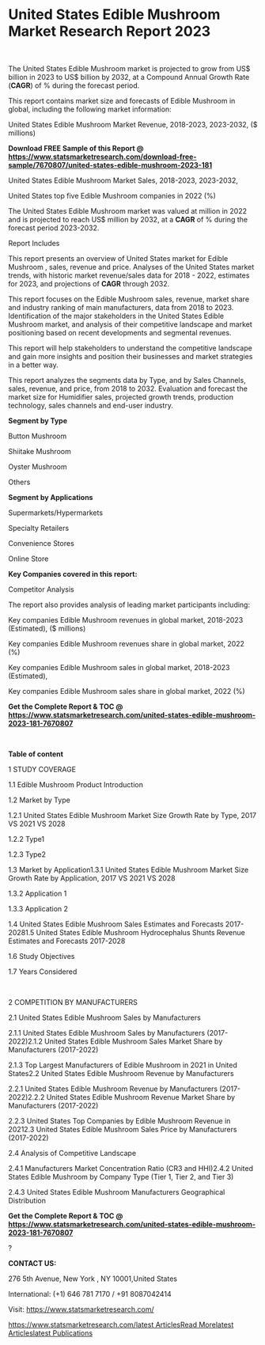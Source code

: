 <h1>United States Edible Mushroom Market Research Report 2023</h1><br/><p>The United States Edible Mushroom market is projected to grow from US$ billion in 2023 to US$ billion by 2032, at a Compound Annual Growth Rate (<strong>CAGR</strong>) of % during the forecast period.</p>
 
 
 
 <p>This report contains market size and forecasts of Edible Mushroom in global, including the following market information:</p>
 
 
 
 <p>United States Edible Mushroom Market Revenue, 2018-2023, 2023-2032, ($ millions)</p>
 
 
 
 <p><strong>Download FREE Sample of this Report @ <a href="https://www.statsmarketresearch.com/download-free-sample/7670807/united-states-edible-mushroom-2023-181">https://www.statsmarketresearch.com/download-free-sample/7670807/united-states-edible-mushroom-2023-181</a></strong></p>
 
 
 
 <p>United States Edible Mushroom Market Sales, 2018-2023, 2023-2032,</p>
 
 
 
 <p>United States top five Edible Mushroom companies in 2022 (%)</p>
 
 
 
 <p>The United States Edible Mushroom market was valued at million in 2022 and is projected to reach US$ million by 2032, at a <strong>CAGR</strong> of % during the forecast period 2023-2032.</p>
 
 
 
 <p>Report Includes</p>
 
 
 
 <p>This report presents an overview of United States market for Edible Mushroom , sales, revenue and price. Analyses of the United States market trends, with historic market revenue/sales data for 2018 - 2022, estimates for 2023, and projections of <strong>CAGR</strong> through 2032.</p>
 
 
 
 <p>This report focuses on the Edible Mushroom sales, revenue, market share and industry ranking of main manufacturers, data from 2018 to 2023. Identification of the major stakeholders in the United States Edible Mushroom market, and analysis of their competitive landscape and market positioning based on recent developments and segmental revenues.</p>
 
 
 
 <p>This report will help stakeholders to understand the competitive landscape and gain more insights and position their businesses and market strategies in a better way.</p>
 
 
 
 <p>This report analyzes the segments data by Type, and by Sales Channels, sales, revenue, and price, from 2018 to 2032. Evaluation and forecast the market size for Humidifier sales, projected growth trends, production technology, sales channels and end-user industry.</p>
 
 
 
 <p><strong>Segment by Type</strong></p>
 
 
 
 <p>Button Mushroom</p>
 
 
 
 <p>Shiitake Mushroom</p>
 
 
 
 <p>Oyster Mushroom</p>
 
 
 
 <p>Others</p>
 
 
 
 <p><strong>Segment <strong><strong>by Applications</strong></strong></strong></p>
 
 
 
 <p>Supermarkets/Hypermarkets</p>
 
 
 
 <p>Specialty Retailers</p>
 
 
 
 <p>Convenience Stores</p>
 
 
 
 <p>Online Store</p>
 
 
 
 <p><strong>Key Companies covered in this report:</strong></p>
 
 
 
 <p>Competitor Analysis</p>
 
 
 
 <p>The report also provides analysis of leading market participants including:</p>
 
 
 
 <p>Key companies Edible Mushroom revenues in global market, 2018-2023 (Estimated), ($ millions)</p>
 
 
 
 <p>Key companies Edible Mushroom revenues share in global market, 2022 (%)</p>
 
 
 
 <p>Key companies Edible Mushroom sales in global market, 2018-2023 (Estimated),</p>
 
 
 
 <p>Key companies Edible Mushroom sales share in global market, 2022 (%)</p>
 
 
 
 <div><b>Get the Complete Report & TOC @ <a href="https://www.statsmarketresearch.com/united-states-edible-mushroom-2023-181-7670807">https://www.statsmarketresearch.com/united-states-edible-mushroom-2023-181-7670807</a></b></div>
 
 
 
 <p><br />
 
 <b>Table of content</b></p>
 
 
 
 <p>1 STUDY COVERAGE<br />
 
 1.1 Edible Mushroom Product Introduction<br />
 
 1.2 Market by Type<br />
 
 1.2.1 United States Edible Mushroom Market Size Growth Rate by Type, 2017 VS 2021 VS 2028<br />
 
 1.2.2 Type1<br />
 
 1.2.3 Type2<br />
 
 1.3 Market by Application1.3.1 United States Edible Mushroom Market Size Growth Rate by Application, 2017 VS 2021 VS 2028<br />
 
 1.3.2 Application 1<br />
 
 1.3.3 Application 2<br />
 
 1.4 United States Edible Mushroom Sales Estimates and Forecasts 2017-20281.5 United States Edible Mushroom Hydrocephalus Shunts Revenue Estimates and Forecasts 2017-2028<br />
 
 1.6 Study Objectives<br />
 
 1.7 Years Considered<br />
 
 <br />
 
 2 COMPETITION BY MANUFACTURERS<br />
 
 2.1 United States Edible Mushroom Sales by Manufacturers<br />
 
 2.1.1 United States Edible Mushroom Sales by Manufacturers (2017-2022)2.1.2 United States Edible Mushroom Sales Market Share by Manufacturers (2017-2022)<br />
 
 2.1.3 Top Largest Manufacturers of Edible Mushroom in 2021 in United States2.2 United States Edible Mushroom Revenue by Manufacturers<br />
 
 2.2.1 United States Edible Mushroom Revenue by Manufacturers (2017-2022)2.2.2 United States Edible Mushroom Revenue Market Share by Manufacturers (2017-2022)<br />
 
 2.2.3 United States Top Companies by Edible Mushroom Revenue in 20212.3 United States Edible Mushroom Sales Price by Manufacturers (2017-2022)<br />
 
 2.4 Analysis of Competitive Landscape<br />
 
 2.4.1 Manufacturers Market Concentration Ratio (CR3 and HHI)2.4.2 United States Edible Mushroom by Company Type (Tier 1, Tier 2, and Tier 3)<br />
 
 2.4.3 United States Edible Mushroom Manufacturers Geographical Distribution</p>
 
 
 
 <div><b>Get the Complete Report & TOC @ <a href="https://www.statsmarketresearch.com/united-states-edible-mushroom-2023-181-7670807">https://www.statsmarketresearch.com/united-states-edible-mushroom-2023-181-7670807</a></b></div>
 
 
 
 <p>? </p>
 
 
 
 <p><b>CONTACT US:</b><br />
 
 276 5th Avenue, New York , NY 10001,United States<br />
 
 International: (+1) 646 781 7170 / +91 8087042414<br />
 
 Visit: <a href="https://www.statsmarketresearch.com/">https://www.statsmarketresearch.com/</a><br />
 
 <a href="https://gyeongbokgung.com">https://www.statsmarketresearch.com/</a><a href="https://hallyeomaritime.com">latest Articles</a><a href="https://jingwansa.com">Read More</a><a href="https://nguoiviet.jp/">latest Articles</a><a href="https://www.intelmarketresearch.com/">latest Publications</a></p>